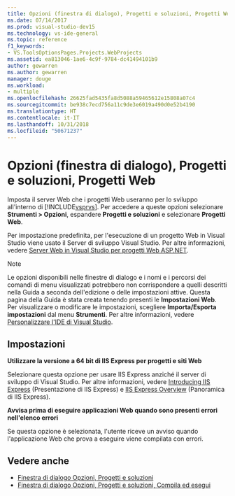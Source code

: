 ```yaml
---
title: Opzioni (finestra di dialogo), Progetti e soluzioni, Progetti Web
ms.date: 07/14/2017
ms.prod: visual-studio-dev15
ms.technology: vs-ide-general
ms.topic: reference
f1_keywords:
- VS.ToolsOptionsPages.Projects.WebProjects
ms.assetid: ea813046-1ae6-4c9f-9784-dc41494101b9
author: gewarren
ms.author: gewarren
manager: douge
ms.workload:
- multiple
ms.openlocfilehash: 26625fad5435fa8d5088a59465612e15808a07c4
ms.sourcegitcommit: be938c7ecd756a11c9de3e6019a490d0e52b4190
ms.translationtype: HT
ms.contentlocale: it-IT
ms.lasthandoff: 10/31/2018
ms.locfileid: "50671237"
---
```

# <a name="options-dialog-box-projects-and-solutions-web-projects"></a>Opzioni (finestra di dialogo), Progetti e soluzioni, Progetti Web

Imposta il server Web che i progetti Web useranno per lo sviluppo all'interno di [!INCLUDE[vsprvs](../../code-quality/includes/vsprvs_md.md)]. Per accedere a queste opzioni selezionare **Strumenti > Opzioni**, espandere **Progetti e soluzioni** e selezionare **Progetti Web**.

Per impostazione predefinita, per l'esecuzione di un progetto Web in Visual Studio viene usato il Server di sviluppo Visual Studio. Per altre informazioni, vedere [Server Web in Visual Studio per progetti Web ASP.NET](/previous-versions/aspnet/58wxa9w5\(v\=vs.120\)).

> [!NOTE]
> Le opzioni disponibili nelle finestre di dialogo e i nomi e i percorsi dei comandi di menu visualizzati potrebbero non corrispondere a quelli descritti nella Guida a seconda dell'edizione o delle impostazioni attive. Questa pagina della Guida è stata creata tenendo presenti le **Impostazioni Web**. Per visualizzare o modificare le impostazioni, scegliere **Importa/Esporta impostazioni** dal menu **Strumenti**. Per altre informazioni, vedere [Personalizzare l'IDE di Visual Studio](../../ide/personalizing-the-visual-studio-ide.md).

## <a name="settings"></a>Impostazioni

**Utilizzare la versione a 64 bit di IIS Express per progetti e siti Web**

Selezionare questa opzione per usare IIS Express anziché il server di sviluppo di Visual Studio. Per altre informazioni, vedere [Introducing IIS Express](http://go.microsoft.com/?linkid=9747914) (Presentazione di IIS Express) e [IIS Express Overview](http://go.microsoft.com/?linkid=9747915) (Panoramica di IIS Express).

**Avvisa prima di eseguire applicazioni Web quando sono presenti errori nell'elenco errori**

Se questa opzione è selezionata, l'utente riceve un avviso quando l'applicazione Web che prova a eseguire viene compilata con errori.

## <a name="see-also"></a>Vedere anche

- [Finestra di dialogo Opzioni, Progetti e soluzioni](projects-and-solutions-options-dialog-box.md)
- [Finestra di dialogo Opzioni, Progetti e soluzioni, Compila ed esegui](options-dialog-box-projects-and-solutions-web-projects.md)